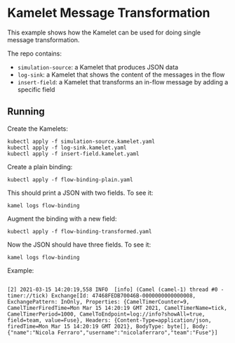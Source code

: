 # Kamelet Message Transformation

This example shows how the Kamelet can be used for doing single message transformation.

The repo contains:
- `simulation-source`: a Kamelet that produces JSON data
- `log-sink`: a Kamelet that shows the content of the messages in the flow
- `insert-field`: a Kamelet that transforms an in-flow message by adding a specific field

## Running

Create the Kamelets:

```
kubectl apply -f simulation-source.kamelet.yaml
kubectl apply -f log-sink.kamelet.yaml
kubectl apply -f insert-field.kamelet.yaml
```

Create a plain binding:

```
kubectl apply -f flow-binding-plain.yaml
```

This should print a JSON with two fields. To see it:

```
kamel logs flow-binding
```

Augment the binding with a new field:

```
kubectl apply -f flow-binding-transformed.yaml
```

Now the JSON should have three fields. To see it:

```
kamel logs flow-binding
```

Example:

```

[2] 2021-03-15 14:20:19,558 INFO  [info] (Camel (camel-1) thread #0 - timer://tick) Exchange[Id: 47468FEDB70046B-0000000000000008, ExchangePattern: InOnly, Properties: {CamelTimerCounter=9, CamelTimerFiredTime=Mon Mar 15 14:20:19 GMT 2021, CamelTimerName=tick, CamelTimerPeriod=1000, CamelToEndpoint=log://info?showAll=true, field=team, value=Fuse}, Headers: {Content-Type=application/json, firedTime=Mon Mar 15 14:20:19 GMT 2021}, BodyType: byte[], Body: {"name":"Nicola Ferraro","username":"nicolaferraro","team":"Fuse"}]
```
